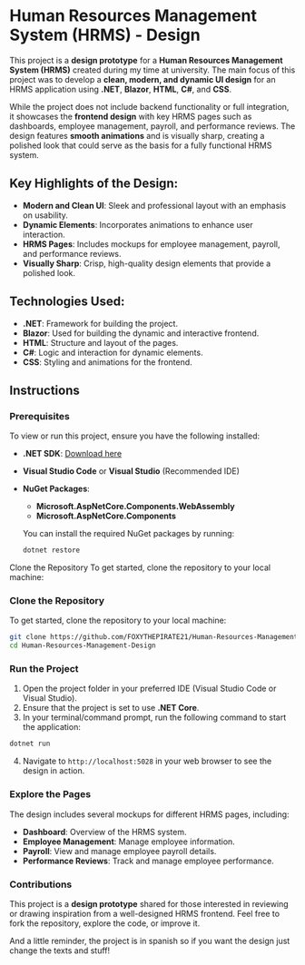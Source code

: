 # Human Resources Management System (HRMS) - Design

This project is a **design prototype** for a **Human Resources Management System (HRMS)** created during my time at university. The main focus of this project was to develop a **clean, modern, and dynamic UI design** for an HRMS application using **.NET**, **Blazor**, **HTML**, **C#**, and **CSS**.

While the project does not include backend functionality or full integration, it showcases the **frontend design** with key HRMS pages such as dashboards, employee management, payroll, and performance reviews. The design features **smooth animations** and is visually sharp, creating a polished look that could serve as the basis for a fully functional HRMS system.

## Key Highlights of the Design:
- **Modern and Clean UI**: Sleek and professional layout with an emphasis on usability.
- **Dynamic Elements**: Incorporates animations to enhance user interaction.
- **HRMS Pages**: Includes mockups for employee management, payroll, and performance reviews.
- **Visually Sharp**: Crisp, high-quality design elements that provide a polished look.

## Technologies Used:
- **.NET**: Framework for building the project.
- **Blazor**: Used for building the dynamic and interactive frontend.
- **HTML**: Structure and layout of the pages.
- **C#**: Logic and interaction for dynamic elements.
- **CSS**: Styling and animations for the frontend.

## Instructions

### Prerequisites
To view or run this project, ensure you have the following installed:

- **.NET SDK**: [Download here](https://dotnet.microsoft.com/download)
- **Visual Studio Code** or **Visual Studio** (Recommended IDE)
- **NuGet Packages**:
  - **Microsoft.AspNetCore.Components.WebAssembly**
  - **Microsoft.AspNetCore.Components**
  
  You can install the required NuGet packages by running:

  ```bash
  dotnet restore
Clone the Repository
To get started, clone the repository to your local machine:

### Clone the Repository

To get started, clone the repository to your local machine:

```bash
git clone https://github.com/FOXYTHEPIRATE21/Human-Resources-Management-Design.git
cd Human-Resources-Management-Design
```

### Run the Project

1. Open the project folder in your preferred IDE (Visual Studio Code or Visual Studio).
2. Ensure that the project is set to use **.NET Core**.
3. In your terminal/command prompt, run the following command to start the application:

```bash
dotnet run
```

4. Navigate to `http://localhost:5028` in your web browser to see the design in action.

### Explore the Pages

The design includes several mockups for different HRMS pages, including:
- **Dashboard**: Overview of the HRMS system.
- **Employee Management**: Manage employee information.
- **Payroll**: View and manage employee payroll details.
- **Performance Reviews**: Track and manage employee performance.

### Contributions

This project is a **design prototype** shared for those interested in reviewing or drawing inspiration from a well-designed HRMS frontend. Feel free to fork the repository, explore the code, or improve it.

And a little reminder, the project is in spanish so if you want the design just change the texts and stuff!
